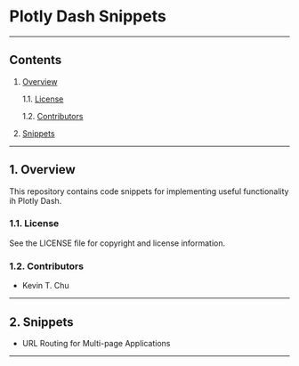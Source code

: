 Plotly Dash Snippets
====================

------------------------------------------------------------------------------

Contents
--------

1. [Overview][#1]

    1.1. [License][#1]

    1.2. [Contributors][#2]

2. [Snippets][#2]

------------------------------------------------------------------------------

## 1. Overview

This repository contains code snippets for implementing useful functionality
ih Plotly Dash.

### 1.1. License

See the LICENSE file for copyright and license information.

### 1.2. Contributors

* Kevin T. Chu

------------------------------------------------------------------------------

## 2. Snippets

* URL Routing for Multi-page Applications

------------------------------------------------------------------------------

[-----------------------------INTERNAL LINKS-----------------------------]: #

[#1]: #1-overview
[#1.1]: #11-license
[#1.2]: #12-contributors

[#2]: #2-snippets
